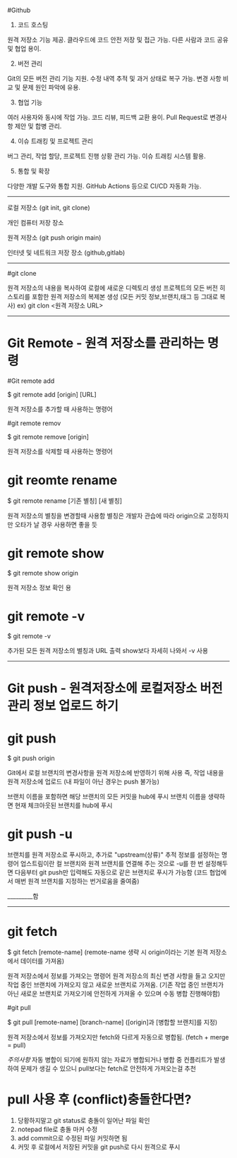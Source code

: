 #Github

1. 코드 호스팅

원격 저장소 기능 제공.
클라우드에 코드 안전 저장 및 접근 가능.
다른 사람과 코드 공유 및 협업 용이.

2. 버전 관리

Git의 모든 버전 관리 기능 지원.
수정 내역 추적 및 과거 상태로 복구 가능.
변경 사항 비교 및 문제 원인 파악에 유용.

3. 협업 기능

여러 사용자와 동시에 작업 가능.
코드 리뷰, 피드백 교환 용이.
Pull Request로 변경사항 제안 및 합병 관리.

4. 이슈 트래킹 및 프로젝트 관리

버그 관리, 작업 할당, 프로젝트 진행 상황 관리 가능.
이슈 트래킹 시스템 활용.

5. 통합 및 확장

다양한 개발 도구와 통합 지원.
GitHub Actions 등으로 CI/CD 자동화 가능.


_________________________________________________________________________________________________________________________


로컬 저장소 (git init, git clone)

개인 컴퓨터 저장 장소




원격 저장소 (git push origin main)

인터넷 및 네트워크 저장 장소 (github,gitlab)

_________________________________________________________________________________________________________________________

#git clone

원격 저장소의 내용을 복사하여 로컬에 새로운 디렉토리 생성
프로젝트의 모든 버전 히스토리를 포함한 원격 저장소의 복제본 생성
(모든 커밋 정보,브랜치,태그 등 그대로 복사)
ex) git clon <원격 저장소 URL>

_________________________________________________________________________________________________________________________


# Git Remote - 원격 저장소를 관리하는 명령



#Git remote add

$ git remote add [origin] [URL]

원격 저장소를 추가할 때 사용하는 명령어



#git remote remov

$ git remote remove [origin]

원격 저장소를 삭제할 때 사용하는 명령어


# git reomte rename

$ git remote rename [기존 별칭] [새 별칭]

원격 저장소의 별칭을 변경할때 사용함
별칭은 개발자 관습에 따라 origin으로 고정하지만 오타가 날 경우 사용하면 좋을 듯


# git remote show

$ git remote show origin

원격 저장소 정보 확인 용

# git remote -v

$ git remote -v

추가된 모든 원격 저장소의 별칭과 URL 출력 
show보다 자세히 나와서 -v 사용

_________________________________________________________________________________________________________________________

# Git push - 원격저장소에 로컬저장소 버전관리 정보 업로드 하기 


# git push

$ git push origin <branch>

 Git에서 로컬 브랜치의 변경사항을 원격 저장소에 반영하기 위해 사용
즉, 작업 내용을 원격 저장소에 업로드 (내 파일이 아닌 경우는 push 불가능)

브랜치 이름을 포함하면 해당 브랜치의 모든 커밋을 hub에 푸시
브랜치 이름을 생략하면 현재 체크아웃된 브랜치를 hub에 푸시



# git push -u

브랜치를 원격 저장소로 푸시하고, 추가로 "upstream(상류)" 추적 정보를 설정하는 명령어
업스트림이란 컬 브랜치와 원격 브랜치를 연결해 주는 것으로 -u를 한 번 설정해두면 
다음부터 git push만 입력해도 자동으로 같은 브랜치로 푸시가 가능함
(코드 협업에서 매번 원격 브랜치를 지정하는 번거로움을 줄여줌)


_________함


_________________________________________________________________________________________________________________________


# git fetch

$ git fetch [remote-name]
(remote-name 생략 시 origin이라는 기본 원격 저장소에서 데이터를 가져옴)

원격 저장소에서 정보를 가져오는 명령어
원격 저장소의 최신 변경 사항을 들고 오지만 작업 중인 브랜치에 가져오지 않고
새로운 브랜치로 가져옴.
(기존 작업 중인 브랜치가 아닌 새로운 브랜치로 가져오기에 안전하게 가져올 수 있으며 수동 병합 진행해야함)


#git pull

$ git pull [remote-name] [branch-name]
([origin]과 [병합할 브랜치]를 지정)

원격 저장소에서 정보를 가져오지만 fetch와 다르게 자동으로 병합됨.
(fetch + merge = pull)

*주의사항* 자동 병합이 되기에 원하지 않는 자료가 병합되거나 병합 중 컨플리트가 발생하여
문제가 생길 수 있으니 pull보다는 fetch로 안전하게 가져오는걸 추천


# pull 사용 후 (conflict)충돌한다면?

1. 당황하지말고 git status로 충돌이 일어난 파일 확인
2. notepad file로 충돌 마커 수정
3. add commit으로 수정된 파일 커밋하면 됨
4. 커밋 후 로컬에서 저장된 커밋을 git push로 다시 원격으로 푸시














